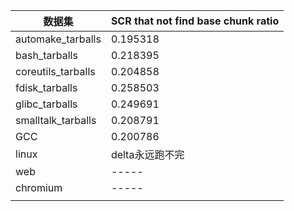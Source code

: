 
| 数据集                | SCR that not find base chunk ratio |
| ------------------ | ---------------------------------- |
| automake_tarballs  | 0.195318                           |
| bash_tarballs      | 0.218395                           |
| coreutils_tarballs | 0.204858                           |
| fdisk_tarballs     | 0.258503                           |
| glibc_tarballs     | 0.249691                           |
| smalltalk_tarballs | 0.208791                           |
| GCC                | 0.200786                           |
| linux              | delta永远跑不完                         |
| web                | -----                              |
| chromium           | -----                              |
|                    |                                    |

